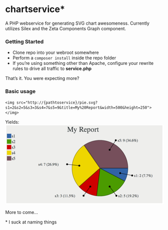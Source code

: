 chartservice*
============

A PHP webservice for generating SVG chart awesomeness.  Currently utilizes Silex and the Zeta Components Graph component.

### Getting Started
* Clone repo into your webroot somewhere
* Perform a ```composer install``` inside the repo folder
* If you’re using something other than Apache, configure your rewrite rules to drive all traffic to **service.php**

That’s it.  You were expecting more?

### Basic usage ###

    <img src="http://{pathtoservice}/pie.svg?s1=2&s2=5&s3=3&s4=7&s5=9&title=My%20Report&width=500&height=250"></img>

Yields:
![Pie Sample](screenshots/pieSample.png)

More to come…



\* I suck at naming things
